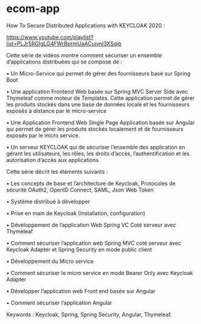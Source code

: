 # ecom-app
How To Secure Distributed Applications with KEYCLOAK 2020 : 

https://www.youtube.com/playlist?list=PLJr5RGIgLG4FWrBprmUaACujvnl3XSqip

Cette série de vidéos montre comment sécuriser un ensemble d’applications distribuées qui se compose de :

• Un Micro-Service qui permet de gérer des fournisseurs basé sur Spring Boot

• Une application Frontend Web basée sur Spring MVC Server Side avec Thymeleaf comme moteur de Templates. Cette application permet de gérer les produits stockés dans une base de données locale et les fournisseurs exposés à distance par le micro-service

• Une Application Frontend Web Single Page Application basée sur Angular qui permet de gérer les produits stockés localement et de fournisseurs exposés par le micro service.

• Un serveur KEYCLOAK qui de sécuriser l’ensemble des application en gérant les utilisateurs, les rôles, les droits d’accès, l’authentification et les autorisation d’accès aux applications

Cette série décrit les éléments suivants :

• Les concepts de base et l’architecture de Keycloak, Protocoles de sécurité OAuth2, OpenID Connect, SAML, Json Web Token

• Système distribué à développer

• Prise en main de Keycloak (Installation, configuration)

• Développement de l’application Web Spring VC Coté serveur avec Thymeleaf

• Comment sécuriser l’application web Spring MVC coté serveur avec Keycloak Adapter et Spring Security en mode public client

• Développement du Micro service

• Comment sécuriser le micro service en mode Bearer Only avec Keycloak Adapter

• Développer l’application web Front end  basée sur Angular

• Comment sécuriser l’application Angular

Keywords : Keycloak, Spring, Spring Security, Angular, Thymeleaf.
